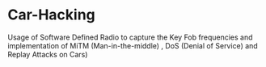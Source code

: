 # Car-Hacking
Usage of Software Defined Radio to capture the Key Fob frequencies and implementation of MiTM (Man-in-the-middle) , DoS (Denial of Service) and Replay Attacks on Cars)
